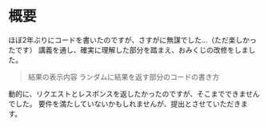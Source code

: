 # 概要
ほぼ2年ぶりにコードを書いたのですが、さすがに無謀でした...（ただ楽しかったです）
講義を通し、確実に理解した部分を踏まえ、おみくじの改修をしました。
 >結果の表示内容
 >ランダムに結果を返す部分のコードの書き方

動的に、リクエストとレスポンスを返したかったのですが、そこまでできませんでした。
要件を満たしていないかもしれませんが、提出とさせていただきます。
